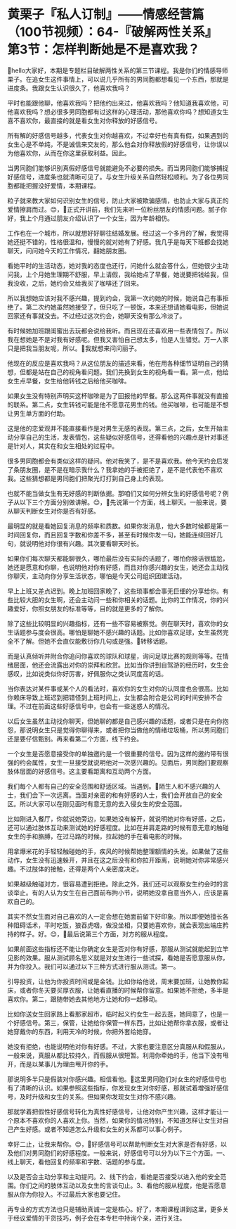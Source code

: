 # 黄栗子『私人订制』——情感经营篇（100节视频）：64-『破解两性关系』第3节：怎样判断她是不是喜欢我？

🎼hello大家好，本期是专题栏目破解两性关系的第三节课程。我是你们的情感导师栗子。在追女生这件事情上，可以说几乎所有的男同胞都想看见一个东西，那就是进度条。我跟女生认识很久了，他喜欢我吗？

平时也能跟他聊，他喜欢我吗？把他约出来过，他喜欢我吗？他知道我喜欢他，可他喜欢我吗？想必很多男同胞都有过这样的心理活动，那他喜欢你吗？想知道女生喜不喜欢你，最直接的就是看女生对你释放的好感信号。

所有解的好感信号越多，代表女生对你越喜欢，不过幸好也有真有假，如果遇到的女生心是不单纯，不是诚信来交友的，那么他会对你释放假的好感信号，让你误以为他喜欢你，从而在你这里获取利益。因此。

当男同胞们能够识别真假好感信号就能避免不必要的损失。而当男同胞们能够捕捉好感信号，进度条也就清晰可见了。与女生升级关系自然轻松顺利。为了各位男同胞都能把握没好爱情，本期课程。

粒子就来教大家如何识别女生的信号，防止大家被欺骗感情，也防止大家与真正的爱情擦肩而过。😊，🎼正式开讲前，我们先来听一位粉丝朋友的情感问题。腻子你好，我上个月通过朋友介绍认识了一个女生，因为年龄相仿。

工作也在一个城市，所以就想好好聊往结婚发展。经过这一个多月的了解，我觉得她还挺不错的，性格很温和，慢慢的就对她有了好感。我几乎是每天下班都会找她聊天，问问她今天的工作情况，翻她朋友圈。

看她平时的生活动态，她对我的态度也还行，问她什么就会答什么，但她很少主动问我，上个月她生理期不舒服，早上请假，我给她点了早餐，她说要把钱给我，但我没收，之后，她约会又给我买了咖啡还了回来。

所以我想她应该对我不感兴趣，提到约会，我第一次约她的时候，她说自己有事拒绝了。第二次约她虽然她接受了，但只吃了一顿饭，本来还想请她看电影，但她说回家还有事就没去。不过经过这次约会，她聊天没有那么冷淡了。

有时候她加班跟闺蜜出去玩都会说给我听。而且现在还喜欢用一些表情包了。所以我在想她是不是对我有好感呢。但我又害怕自己想太多，怕是人生错觉。万一人家只是把我当朋友呢，所以。🎼我就想来问问丽子。

他现在的反应是喜欢我吗？从这位朋友的描述来看，他在用各种细节证明自己的猜想，但都是站在自己的视角看问题。我们先换到女生的视角看一看。第一点，他给女生点早餐，女生给他转钱之后给他买咖啡。

如果女生没有特别声明买这杯咖啡是为了回报他的早餐。那么这两件事就没有直接的联系。第二点，女生转钱可能是他不愿意花男生的钱。他买咖啡，也可能是不想让男生单方面的付助。

这是他的恋爱观并不能直接看作是对男生无感的表现。第三点，之后，女生开始主动分享自己的生活，发表情包，这些疑似好感信号，还得看他的兴趣点是针对事还是针对人，其实在和女生相处的过程中。

很多男同胞都会有类似这样的疑问。他对我笑了，是不是喜欢我。他今天约会后发了条朋友圈，是不是在暗示我什么？我拿她的手被拒绝了，是不是代表他不喜欢我。这些猜想都是男同胞们把聚光灯打到自己身上的表现。

也就不能当做女生有无好感的判断依据。那咱们又如何分辨女生的好感信号呢？例子从以下三个方面分别做讲解。😊，🎼先说第一个方面，线上聊天。一般来说，要从聊天判断女生对你是否有好感。

最明显的就是看她回复消息的频率和质数。如果你发消息，他大多数时候都是第一时间回复你，而且回复字数和你差不多，甚至有时候你发一句，她能连续回好几句，就说明他对你很有兴趣。其次要看聊天时长。

如果你们每次聊天都能聊很久，哪怕最后没有实际的话题了，哪怕你接话很尴尬，她还是愿意和你聊，也说明他对你有好感，而且对你感兴趣的女生，她还会主动找你聊天，主动向你分享生活状态，哪怕是今天公司组织团建活动。

早上上班又差点迟到。晚上加班回家晚了，这些琐事都会事无巨细的分享给你。有些比较大胆的女生啊，还会主动问一些和你相关的话题。比你的工作情况，你的兴趣爱好，你照女朋友的标准等等，目的就是更多的了解你。

除了这些比较明显的兴趣指标，还有一些不容易被察觉。例在聊天时，喜欢你的女生话题参与度会很高。哪怕是聊她不感兴趣的话题。比如你喜欢足球，女生虽然完全不了解。但她不会直仅能敷衍你几句或是强。🎼转移话题。

而是认真倾听并附合你追问你喜欢的球队和球星，询问足球比赛的规则等等。在情绪层面，他还会流露出对你的崇拜和欣赏。比如当你讲到自驾游的经历时，女生会感叹，比如说类似你好厉害，好佩服你之类认同度高的话。

当你表达对某件事或某个人的看法时，喜欢你的女生对你的认同度也会很高。比如你赖床导致上班迟到把错怪到上班时间上，女生都会附合是公司的时间安排不合理。不过在前面这些好感信号中，也会有一些迷惑人的情况。

以后女生虽然主动找你聊天，但她聊的都是自己感兴趣的话题，或者只是在向你抱怨，那说明女生只是觉得你聊得来，或者把你当做他的情绪垃圾桶，所以男同胞们还是要仔信甄别。再来看第二个方面，线下约会。

一个女生是否愿意接受你的单独邀约是一个很重要的信号。因为这样的邀约带有很强的约会属性，女生一旦接受就说明他对一次感兴趣的。见面后，男同胞们要观察肢体层面的好感信号。这主要看距离和互动两个方面。

我们每个人都有自己的安全范围和舒适区域。当遇到。🎼陌生人和不感兴趣的人士，我们会下一次远离。当面对亲密的和有好感的人士，我们会开放自己的安全区。所以大家可以在刚见面时有意无意的去入侵女生的安全范围。

比如刚进入餐厅，你就说她旁边，如果她没有躲开，就说明她对你有好感，之后，还可以通过肢体互动来测试她的好感程度。比如在并肩走路的时候有意无意的触碰女生的手和胳膊，在过马路的时候，拉起她的手在看电影的时候。

用拿爆米花的手轻轻触碰她的手，疾风的时候帮她整理额情的头发。如果做了这些动作，女生没有迅速躲开，并且在这之后没有和你拉开距离，说明她对你非常感兴趣。不过肢体的接触，还得是两个人亲密度决定。

如果越级触碰对方，很容易遭到拒绝。除此之外，我们还可以观察女生约会时的言谈举止。有的人认为女生在自己面前布拘小节，说明她没拿自意当外人，应该是喜欢自己的。

其实不然女生面对自己喜欢的人一定会想在她面前留下好印象。所以即便她擅长各种阻碍话术，平时吃饭，狼吞虎咽，做没坐相，只要她喜欢你，就会表现出端庄矜持的样子。好。😊，🎼最后说第三个方面，对方的服从程度。

如果前面这些指标还不能让你确定女生是否对你有好感，那服从测试就能起到立竿见影的效果。服从测试顾名思义就是对女生进行一些试探，看她是否愿意服从你，并为你投入。我们可以通过以下三种方式进行服从测试。第一。

引导投资，让他为你投资时间或是金钱。比如你给他说，周末要加班，让她教你起床，或者你冬天要买厚衣服，让她看直播的时候帮你留意。如果她不拒绝，多半是喜欢你。第二，跟随带她去其他地方让她和你一起移动。

比如你送女生回家路上看那家超市，临时起义约女生一起去逛，她同意了，也是一个好感信号。第三，保管，让她给你保管一样东西，比如让她帮你拿衣服，或者让她穿戴你的东西，利用天冷的时候，你把外套给她穿。

她没有拒绝，也能说明他对你有好感。不过，大家也要注意区分真服从和假服从，一般来说，真服从都比较持久，而假服从很短暂。利用你牵她的手，他当下没有甩开，而是以某事儿为理由甩开你的手。

那说明多半只是假装对你感兴趣。相信看他。🎼这里男同胞们对女生的好感信号也有了清晰的认识。如果参照这些指标，你发现女生对你好感，那就试着增强好感信号，及时升级和女生的关系。但如果你发现女生对你不感兴趣。

那就学着把假性好感信号转化为真性好感信号，让他对你产生兴趣，这样才能让一个原本不喜欢你的人喜欢上你。当然，如果你的情况特别，不知道怎样让女生对自己产生好感。或者不知道怎么升级和女生的关系都可以事心例子。

幸好二止，让我来帮你。😊，🎼好感信号可以帮助判断女生对大家是否有好感，以及他们对男同胞们的好感程度。一般来说，好感信号可以分为以下三个方面。一、线上聊天，看他回复的频率和字数、话题的参与度。

以及是否会主动分享和主动提问。2、线下约会，看她是否接受以进入他的安全范围。你们之间的肢体互动以及女生的言谈句止。3、看他的服从程度，他是否愿意服从你为你投入。不过最后大家也要记住。

再专业的方式方法也只是辅助真诚一定是核心。好了，本期课程讲到这里，更多关于经议爱情的干货技巧，例子会在本专栏中持询个亲，进行关注。

